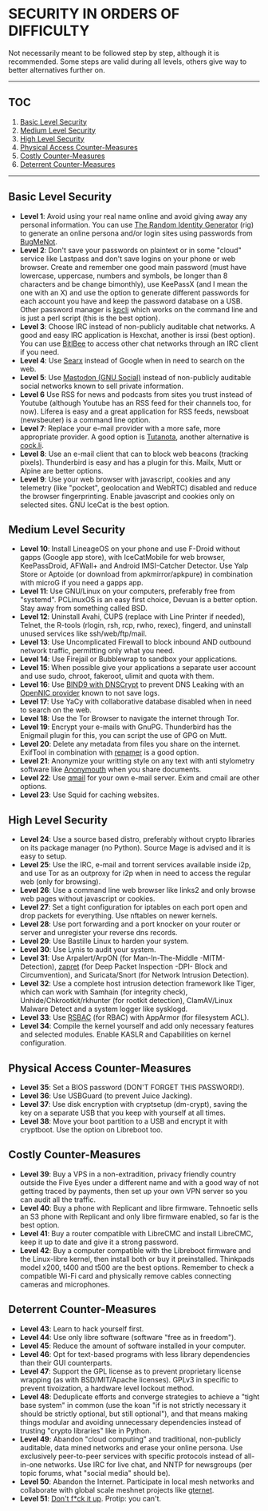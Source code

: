 # SECURITY IN ORDERS OF DIFFICULTY

Not necessarily meant to be followed step by step, although it is recommended. Some steps are valid during all levels, others give way to better alternatives further on.

---
## TOC
1. [Basic Level Security](#basic-level-security)  
2. [Medium Level Security](#medium-level-security)  
3. [High Level Security](#high-level-security)  
4. [Physical Access Counter-Measures](#physical-access-counter-measures)  
5. [Costly Counter-Measures](#costly-counter-measures)  
6. [Deterrent Counter-Measures](#deterrent-counter-measures)  

---

## Basic Level Security
* __Level 1__: Avoid using your real name online and avoid giving away any personal information. You can use [The Random Identity Generator](http://rig.sourceforge.net/) (rig) to generate an online persona and/or login sites using passwords from [BugMeNot](http://bugmenot.com).
* __Level 2__: Don't save your passwords on plaintext or in some "cloud" service like Lastpass and don't save logins on your phone or web browser. Create and remember one good main password (must have lowercase, uppercase, numbers and symbols, be longer than 8 characters and be change bimonthly), use KeePassX (and I mean the one with an X) and use the option to generate different passwords for each account you have and keep the password database on a USB. Other password manager is [kpcli](https://github.com/alecsammon/kpcli) which works on the command line and is just a perl script (this is the best option).
* __Level 3__: Choose IRC instead of non-publicly auditable chat networks. A good and easy IRC application is Hexchat, another is irssi (best option). You can use [BitlBee](https://wiki.bitlbee.org/) to access other chat networks through an IRC client if you need.
* __Level 4__: Use [Searx](https://github.com/asciimoo/searx/wiki/Searx-instances) instead of Google when in need to search on the web.
* __Level 5__: Use [Mastodon (GNU Social)](https://joinmastodon.org/) instead of non-publicly auditable social networks known to sell private information.
* __Level 6__ Use RSS for news and podcasts from sites you trust instead of Youtube (although Youtube has an RSS feed for their channels too, for now). Liferea is easy and a great application for RSS feeds, newsboat (newsbeuter) is a command line option.
* __Level 7__: Replace your e-mail provider with a more safe, more appropriate provider. A good option is [Tutanota](https://tutanota.com/), another alternative is [cock.li](https://cock.li/).
* __Level 8__: Use an e-mail client that can to block web beacons (tracking pixels). Thunderbird is easy and has a plugin for this. Mailx, Mutt or Alpine are better options.
* __Level 9__: Use your web browser with javascript, cookies and any telemetry (like "pocket", geolocation and WebRTC) disabled and reduce the browser fingerprinting. Enable javascript and cookies only on selected sites. GNU IceCat is the best option.

## Medium Level Security
* __Level 10__: Install LineageOS on your phone and use F-Droid without gapps (Google app store), with IceCatMobile for web browser, KeePassDroid, AFWall+ and Android IMSI-Catcher Detector. Use Yalp Store or Aptoide (or download from apkmirror/apkpure) in combination with microG if you need a gapps app.
* __Level 11__: Use GNU/Linux on your computers, preferably free from "systemd". PCLinuxOS is an easy first choice, Devuan is a better option. Stay away from something called BSD.
* __Level 12__: Uninstall Avahi, CUPS (replace with Line Printer if needed), Telnet, the R-tools (rlogin, rsh, rcp, rwho, rexec), fingerd, and uninstall unused services like ssh/web/ftp/mail.
* __Level 13__: Use Uncomplicated Firewall to block inbound AND outbound network traffic, permitting only what you need.
* __Level 14__: Use Firejail or Bubblewrap to sandbox your applications.
* __Level 15__: When possible give your applications a separate user account and use sudo, chroot, fakeroot, ulimit and quota with them.
* __Level 16__: Use [BIND9 with DNSCrypt](https://unix.stackexchange.com/questions/270716/configure-bind-as-forwarder-only-no-root-hints-encrypted-rpz-blacklist-wh/270796#270796) to prevent DNS Leaking with an [OpenNIC provider](https://servers.opennicproject.org/) known to not save logs.
* __Level 17__: Use YaCy with collaborative database disabled when in need to search on the web.
* __Level 18__: Use the Tor Browser to navigate the internet through Tor.
* __Level 19__: Encrypt your e-mails with GnuPG. Thunderbird has the Enigmail plugin for this, you can script the use of GPG on Mutt.
* __Level 20__: Delete any metadata from files you share on the internet. ExifTool in combination with [renamer](https://github.com/CaptainBlacklace/Renamer) is a good option.
* __Level 21__: Anonymize your writting style on any text with anti stylometry software like [Anonymouth](https://github.com/psal/anonymouth) when you share documents.
* __Level 22__: Use [qmail](https://www.schneier.com/blog/archives/2007/11/thoughts_on_the.html) for your own e-mail server. Exim and cmail are other options.
* __Level 23__: Use Squid for caching websites.

## High Level Security
* __Level 24__: Use a source based distro, preferably without crypto libraries on its package manager (no Python). Source Mage is advised and it is easy to setup.
* __Level 25__: Use the IRC, e-mail and torrent services available inside i2p, and use Tor as an outproxy for i2p when in need to access the regular web (only for browsing).
* __Level 26__: Use a command line web browser like links2 and only browse web pages without javascript or cookies.
* __Level 27__: Set a tight configuration for iptables on each port open and drop packets for everything. Use nftables on newer kernels.
* __Level 28__: Use port forwarding and a port knocker on your router or server and unregister your reverse dns records.
* __Level 29__: Use Bastille Linux to harden your system.
* __Level 30__: Use Lynis to audit your system.
* __Level 31__: Use Arpalert/ArpON (for Man-In-The-Middle -MITM- Detection), [zapret](https://github.com/bol-van/zapret) (for Deep Packet Inspection -DPI- Block and Circumvention), and Suricata/Snort (for Network Intrusion Detection).
* __Level 32__: Use a complete host intrusion detection framework like Tiger, which can work with Samhain (for integrity check), Unhide/Chkrootkit/rkhunter (for rootkit detection), ClamAV/Linux Malware Detect and a system logger like sysklogd.
* __Level 33__: Use [RSBAC](https://www.rsbac.org/) (for RBAC) with AppArmor (for filesystem ACL).
* __Level 34__: Compile the kernel yourself and add only necessary features and selected modules. Enable KASLR and Capabilities on kernel configuration.

## Physical Access Counter-Measures
* __Level 35__: Set a BIOS password (DON'T FORGET THIS PASSWORD!).
* __Level 36__: Use USBGuard (to prevent Juice Jacking).
* __Level 37__: Use disk encryption with cryptsetup (dm-crypt), saving the key on a separate USB that you keep with yourself at all times.
* __Level 38__: Move your boot partition to a USB and encrypt it with cryptboot. Use the option on Libreboot too.

## Costly Counter-Measures
* __Level 39__: Buy a VPS in a non-extradition, privacy friendly country outside the Five Eyes under a different name and with a good way of not getting traced by payments, then set up your own VPN server so you can audit all the traffic.
* __Level 40__: Buy a phone with Replicant and libre firmware. Tehnoetic sells an S3 phone with Replicant and only libre firmware enabled, so far is the best option.
* __Level 41__: Buy a router compatible with LibreCMC and install LibreCMC, keep it up to date and give it a strong password.
* __Level 42__: Buy a computer compatible with the Libreboot firmware and the Linux-libre kernel, then install both or buy it preinstalled. Thinkpads model x200, t400 and t500 are the best options. Remember to check a compatible Wi-Fi card and physically remove cables connecting cameras and microphones.

## Deterrent Counter-Measures
* __Level 43__: Learn to hack yourself first.
* __Level 44__: Use only libre software (software "free as in freedom").
* __Level 45__: Reduce the amount of software installed in your computer.
* __Level 46__: Opt for text-based programs with less library dependencies than their GUI counterparts.
* __Level 47__: Support the GPL license as to prevent proprietary license wrapping (as with BSD/MIT/Apache licenses). GPLv3 in specific to prevent tivoization, a hardware level lockout method.
* __Level 48__: Deduplicate efforts and converge strategies to achieve a "tight base system" in common (use the koan "if is not strictly necessary it should be strictly optional, but still optional"), and that means making things modular and avoiding unnecessary dependencies instead of trusting "crypto libraries" like in Python.
* __Level 49__: Abandon "cloud computing" and traditional, non-publicly auditable, data mined networks and erase your online persona. Use exclusively peer-to-peer services with specific protocols instead of all-in-one networks. Use IRC for live chat, and NNTP for newsgroups (per topic forums, what "social media" should be).
* __Level 50__: Abandon the Internet. Participate in local mesh networks and collaborate with global scale meshnet projects like [gternet](https://mesh.gentoo.today/wiki/Main_Page).
* __Level 51__: [Don't f\*ck it up](https://www.youtube.com/watch?v=J1q4Ir2J8P8). Protip: you can't.
